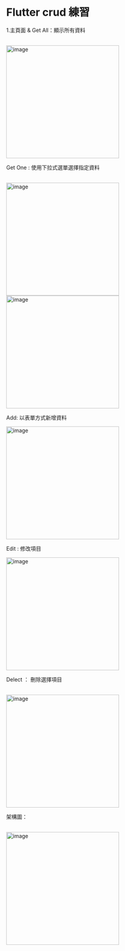 # Flutter crud 練習
<p>1.主頁面 & Get All：顯示所有資料</p>
<br>
<img src="doc/Main.png" alt="image" width="300"/>
<p>Get One :   使用下拉式選單選擇指定資料</p>
<br>
<img src="doc/SelectForm.png" alt="image" width="300"/>
<img src="doc/GetOne.png" alt="image" width="300"/>
<br>
<p>Add:        以表單方式新增資料</p>
<img src="doc/Add.png" alt="image" width="300"/>
<br>
<p>Edit :    修改項目</p>
<img src="doc/Edit.png" alt="image" width="300"/>
<p>Delect ： 刪除選擇項目</p>
<br>
<img src="doc/Delected.png" alt="image" width="300"/>
<p>架構圖：</p>
<br>
<img src="doc/Diagram.png" alt="image" width="300"/>
